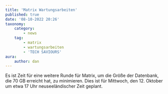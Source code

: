 ```yaml
---
title: 'Matrix Wartungsarbeiten'
published: true
date: '08-10-2022 20:26'
taxonomy:
    category:
        - news
    tag:
        - matrix
        - wartungsarbeiten
        - 'TECH SAVIOURS'
aura:
    author: dan
---
```


Es ist Zeit für eine weitere Runde für Matrix, um die Größe der Datenbank, die 70 GB erreicht hat, zu minimieren. Dies ist für Mittwoch, den 12. Oktober um etwa 17 Uhr neuseeländischer Zeit geplant. 